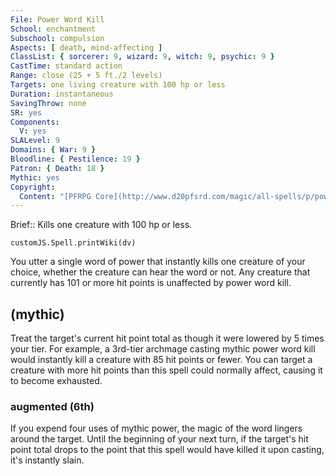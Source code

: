 ```yaml
---
File: Power Word Kill
School: enchantment
Subschool: compulsion
Aspects: [ death, mind-affecting ]
ClassList: { sorcerer: 9, wizard: 9, witch: 9, psychic: 9 }
CastTime: standard action
Range: close (25 + 5 ft./2 levels)
Targets: one living creature with 100 hp or less
Duration: instantaneous
SavingThrow: none
SR: yes
Components:
  V: yes
SLALevel: 9
Domains: { War: 9 }
Bloodline: { Pestilence: 19 }
Patron: { Death: 18 }
Mythic: yes
Copyright:
  Content: "[PFRPG Core](http://www.d20pfsrd.com/magic/all-spells/p/power-word-kill)"
---
```

Brief:: Kills one creature with 100 hp or less.

```dataviewjs
customJS.Spell.printWiki(dv)
```

You utter a single word of power that instantly kills one creature of your choice, whether the creature can hear the word or not. Any creature that currently has 101 or more hit points is unaffected by power word kill.


## (mythic)

Treat the target's current hit point total as though it were lowered by 5 times your tier. For example, a 3rd-tier archmage casting mythic power word kill would instantly kill a creature with 85 hit points or fewer. You can target a creature with more hit points than this spell could normally affect, causing it to become exhausted.


### augmented (6th)

If you expend four uses of mythic power, the magic of the word lingers around the target. Until the beginning of your next turn, if the target's hit point total drops to the point that this spell would have killed it upon casting, it's instantly slain.
